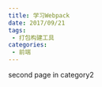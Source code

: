 ```yaml
---
title: 学习Webpack
date: 2017/09/21
tags:
 - 打包构建工具
categories:
 - 前端
---
```


second page in category2
